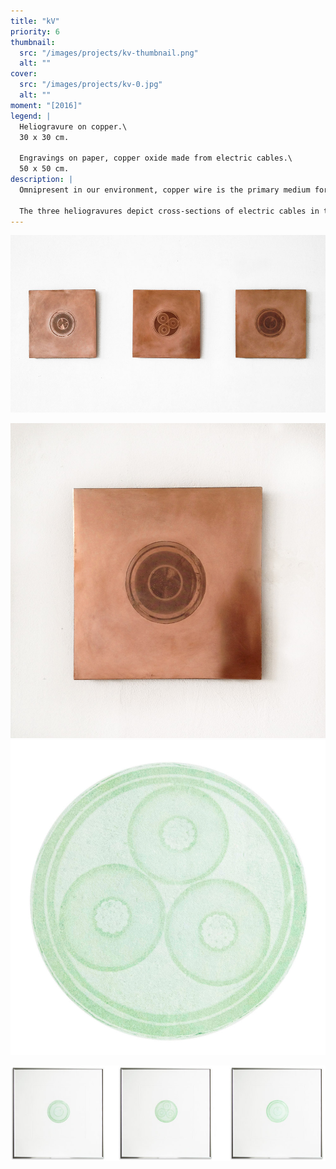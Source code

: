 ```yaml
---
title: "kV"
priority: 6
thumbnail:
  src: "/images/projects/kv-thumbnail.png"
  alt: ""
cover:
  src: "/images/projects/kv-0.jpg"
  alt: ""
moment: "[2016]"
legend: |
  Heliogravure on copper.\
  30 x 30 cm.

  Engravings on paper, copper oxide made from electric cables.\
  50 x 50 cm.
description: |
  Omnipresent in our environment, copper wire is the primary medium for transporting energy and conducting electricity. It is the image of the technical object in its simplest form. 

  The three heliogravures depict cross-sections of electric cables in their original size. Taken from the plates, several prints are obtained using a copper oxide pigment. This pigment, made from oxidized electrical wire, evokes the plasticity of cables in their raw materiality.
---
```


![](/images/projects/kv-1.jpg)

![](/images/projects/kv-2.jpg)
![](/images/projects/kv-3.jpg)

![](/images/projects/kv-4.jpg)
